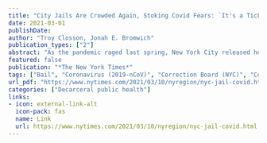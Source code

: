 ```yaml
---
title: "City Jails Are Crowded Again, Stoking Covid Fears: `It's a Ticking Time Bomb' • The New York Times"
date: 2021-03-01
publishDate: 
author: "Troy Closson, Jonah E. Bromwich"
publication_types: ["2"]
abstract: "As the pandemic raged last spring, New York City released hundreds of people from jail. A year later, the jails are just as full, and the virus is showing signs of returning."
featured: false
publication: "*The New York Times*"
tags: ["Bail", "Coronavirus (2019-nCoV)", "Correction Board (NYC)", "Correction Department (NYC)", "Correctional Health Services", "Mental Health and Disorders", "New York City", "Prisons and Prisoners", "Rikers Island Prison Complex"]
url_pdf: "https://www.nytimes.com/2021/03/10/nyregion/nyc-jail-covid.html"
categories: ["Decarceral public health"]
links: 
- icon: external-link-alt
  icon-pack: fas
  name: Link
  url: https://www.nytimes.com/2021/03/10/nyregion/nyc-jail-covid.html
---
```



